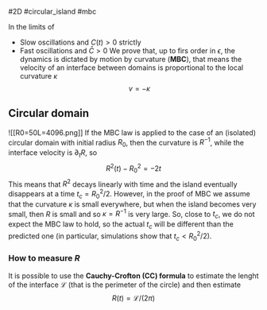 #2D #circular_island #mbc

In the limits of
- Slow oscillations and $C(t)>0$ strictly
- Fast oscillations and $\bar{C}>0$
We prove that, up to firs order in $\epsilon$, the dynamics is dictated by motion by curvature (**MBC**), that means the velocity of an interface between domains is proportional to the local curvature $\kappa$
$$v=-\kappa$$
## Circular domain
![[R0=50L=4096.png]]
If the MBC law is applied to the case of an (isolated) circular domain with initial radius $R_0$, then the curvature is $R^{-1}$, while the interface velocity is $\partial_t R$, so
$$R^2(t)-R_0^2=-2t$$
This means that $R^2$ decays linearly with time and the island eventually disappears at a time $t_c = R_0^2/2$. However, in the proof of MBC we assume that the curvature $\kappa$ is small everywhere, but when the island becomes very small, then $R$ is small and so $\kappa=R^{-1}$ is very large. So, close to $t_c$, we do not expect the MBC law to hold, so the actual $t_c$ will be different than the predicted one (in particular, simulations show that $t_c < R_0^2/2$).
### How to measure $R$
It is possible to use the **Cauchy-Crofton (CC) formula** to estimate the lenght of the interface $\mathcal{L}$ (that is the perimeter of the circle) and then estimate 
$$R(t)=\mathcal L/(2\pi)$$